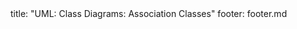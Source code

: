 <frontmatter>
title: "UML: Class Diagrams: Association Classes"
footer: footer.md
</frontmatter>

<include src="navbar.md" boilerplate />

<include src="container-inPage-asFlat.md" boilerplate />